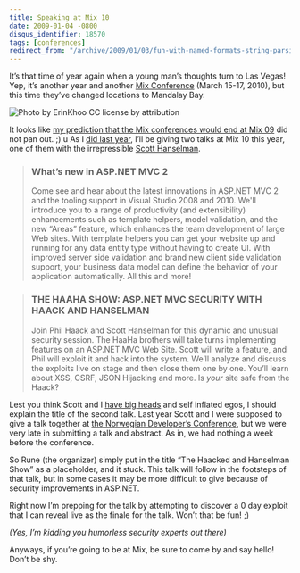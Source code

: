 ```yaml
---
title: Speaking at Mix 10
date: 2009-01-04 -0800
disqus_identifier: 18570
tags: [conferences]
redirect_from: "/archive/2009/01/03/fun-with-named-formats-string-parsing-and-edge-cases.aspx/"
---
```


It’s that time of year again when a young man’s thoughts turn to Las Vegas! Yep, it’s another year and another [Mix Conference](http://web.archive.org/web/20100131040124/http://live.visitmix.com/) (March 15-17, 2010), but this time they’ve changed locations to Mandalay Bay.

![Photo by ErinKhoo CC license by attribution](https://user-images.githubusercontent.com/19977/50267678-e7e8e880-03dc-11e9-9a6c-321b18e59176.png)

It looks like [my prediction that the Mix conferences would end at Mix 09](https://haacked.com/archive/2006/09/21/The_Mix_Conferences_Will_End_With_09.aspx") did not pan out. ;)
u
As I [did last year](https://haacked.com/archive/2009/03/01/speaking-at-mix09.aspx), I’ll be giving two talks at Mix 10 this year, one of them with the irrepressible [Scott Hanselman](https://hanselman.com/).

> ### What’s new in ASP.NET MVC 2
> Come see and hear about the latest innovations in ASP.NET MVC 2 and the tooling support in Visual Studio 2008 and 2010. We'll introduce you to a range of productivity (and extensibility) enhancements such as template helpers, model validation, and the new “Areas” feature, which enhances the team development of large Web sites. With template helpers you can get your website up and running for any data entity type without having to create UI. With improved server side validation and brand new client side validation support, your business data model can define the behavior of your application automatically. All this and more!

> ### THE HAAHA SHOW: ASP.NET MVC SECURITY WITH HAACK AND HANSELMAN
> Join Phil Haack and Scott Hanselman for this dynamic and unusual security session. The HaaHa brothers will take turns implementing features on an ASP.NET MVC Web Site. Scott will write a feature, and Phil will exploit it and hack into the system. We’ll analyze and discuss the exploits live on stage and then close them one by one. You’ll learn about XSS, CSRF, JSON Hijacking and more. Is *your* site safe from the Haack?

Lest you think Scott and I [have big heads](http://twitpic.com/1zt30) and self inflated egos, I should explain the title of the second talk. Last year Scott and I were supposed to give a talk together at [the Norwegian Developer’s Conference](https://haacked.com/archive/2009/06/28/ndc2009-trip-report.aspx), but we were very late in submitting a talk and abstract. As in, we had nothing a week before the conference.

So Rune (the organizer) simply put in the title “The Haacked and Hanselman Show” as a placeholder, and it stuck. This talk will follow in the footsteps of that talk, but in some cases it may be more difficult to give because of security improvements in ASP.NET.

Right now I’m prepping for the talk by attempting to discover a 0 day exploit that I can reveal live as the finale for the talk. Won’t that be fun! ;)

_(Yes, I’m kidding you humorless security experts out there)_

Anyways, if you’re going to be at Mix, be sure to come by and say hello! Don’t be shy.